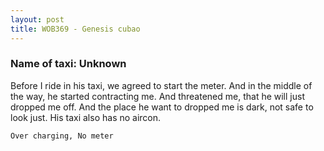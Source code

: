 ```yaml
---
layout: post
title: WOB369 - Genesis cubao
---
```


### Name of taxi: Unknown

Before I ride in his taxi, we agreed to start the meter. And in the middle of the way, he started contracting me. And threatened me, that he will just dropped me off. And the place he want to dropped me is dark, not safe to look just. His taxi also has no aircon. 

```Over charging, No meter```
